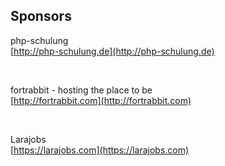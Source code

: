 ## Sponsors

php-schulung  
[http://php-schulung.de](http://php-schulung.de)

<br>

fortrabbit - hosting the place to be  
[http://fortrabbit.com](http://fortrabbit.com)

<br>

Larajobs  
[https://larajobs.com](https://larajobs.com)
